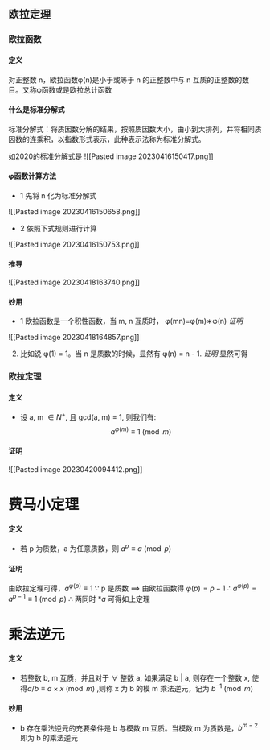 ## 欧拉定理

### 欧拉函数
#### 定义

对正整数 n，欧拉函数φ(n)是小于或等于 n 的正整数中与 n 互质的正整数的数目。又称φ函数或是欧拉总计函数

#### 什么是标准分解式

标准分解式：将质因数分解的结果，按照质因数大小，由小到大排列，并将相同质因数的连乘积，以指数形式表示，此种表示法称为标准分解式。

如2020的标准分解式是
![[Pasted image 20230416150417.png]]


#### φ函数计算方法
- 1 先将 n 化为标准分解式

 ![[Pasted image 20230416150658.png]]
- 2 依照下式规则进行计算

![[Pasted image 20230416150753.png]]



#### 推导

![[Pasted image 20230418163740.png]]

#### 妙用

- 1 欧拉函数是一个积性函数，当 m, n 互质时， φ(mn)=φ(m)∗φ(n)
	*证明*

![[Pasted image 20230418164857.png]]

2. 比如说 φ(1) = 1。当 n 是质数的时候，显然有 φ(n) = n - 1.
	*证明*   显然可得



### 欧拉定理

#### 定义

- 设 a, m $\in{N}^{+}$, 且 gcd(a, m) = 1, 则我们有: $$
a^{\varphi(m)}\equiv{1}\pmod{m}
$$
#### 证明
![[Pasted image 20230420094412.png]]



# 费马小定理


#### 定义
- 若 p 为质数，a 为任意质数，则 $a^{p}\equiv{a}\pmod{p}$

#### 证明

由欧拉定理可得，$a^{\varphi{(p)}}\equiv{1}$
$\because$ p 是质数 $\implies$ 由欧拉函数得 $\varphi{(p)}=p-1$
$\therefore{a}^{\varphi{(p)}}=a^{p-1}\equiv{1}\pmod{p}$
$\therefore$ 两同时 $*a$ 可得如上定理


# 乘法逆元

#### 定义

- 若整数 b, m 互质，并且对于 $\forall$ 整数 a, 如果满足 b $|$ a, 则存在一个整数 x, 使得$a/b\equiv{a}\times{x}\pmod{m}$ ,则称 x 为 b 的模 m 乘法逆元，记为 $b^{-1}\pmod{m}$

#### 妙用

- b 存在乘法逆元的充要条件是 b 与模数 m 互质。当模数 m 为质数是，$b^{m-2}$ 即为 b 的乘法逆元

